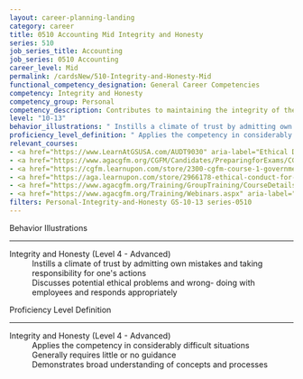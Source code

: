 ```yaml
---
layout: career-planning-landing
category: career
title: 0510 Accounting Mid Integrity and Honesty
series: 510
job_series_title: Accounting
job_series: 0510 Accounting
career_level: Mid
permalink: /cardsNew/510-Integrity-and-Honesty-Mid
functional_competency_designation: General Career Competencies
competency: Integrity and Honesty
competency_group: Personal
competency_description: Contributes to maintaining the integrity of the organization; displays high standards of ethical conduct and understands the impact of violating these standards on an organization, self, and others; is trustworthy
level: "10-13"
behavior_illustrations: " Instills a climate of trust by admitting own mistakes and taking responsibility for one's actions  Discusses potential ethical problems and wrong- doing with employees and responds appropriately"
proficiency_level_definition: " Applies the competency in considerably difficult situations  Generally requires little or no guidance  Demonstrates broad understanding of concepts and processes"
relevant_courses: 
- <a href="https://www.LearnAtGSUSA.com/AUDT9030" aria-label="Ethical Decision Making for Auditors/Leaders (AUDT9030) - https://www.LearnAtGSUSA.com/AUDT9030">Ethical Decision Making for Auditors/Leaders (AUDT9030)</a>, Graduate School USA (GSUSA)
- <a href="https://www.agacgfm.org/CGFM/Candidates/PreparingforExams/CGFMVirtualCourses.aspx" aria-label="Governmental Environment (live, virtual) - https://www.agacgfm.org/CGFM/Candidates/PreparingforExams/CGFMVirtualCourses.aspx">Governmental Environment (live, virtual)</a>, AGA
- <a href="https://cgfm.learnupon.com/store/2300-cgfm-course-1-governmental-environment-sections-i-vii-bundle?is_bundle=1" aria-label="Governmental Environment (online, self-paced) - https://cgfm.learnupon.com/store/2300-cgfm-course-1-governmental-environment-sections-i-vii-bundle?is_bundle=1">Governmental Environment (online, self-paced)</a>, AGA
- <a href="https://aga.learnupon.com/store/2966178-ethical-conduct-for-executive-branch-employees-course-2-2" aria-label="Ethical Conduct for Executive Branch Employees (course 2.2) - https://aga.learnupon.com/store/2966178-ethical-conduct-for-executive-branch-employees-course-2-2">Ethical Conduct for Executive Branch Employees (course 2.2)</a>, AGA
- <a href="https://www.agacgfm.org/Training/GroupTraining/CourseDetails.aspx?ID=23" aria-label="Ethics and Conduct Requirements for Accounting and Auditing Professionals - https://www.agacgfm.org/Training/GroupTraining/CourseDetails.aspx?ID=23">Ethics and Conduct Requirements for Accounting and Auditing Professionals</a>, AGA
- <a href="https://www.agacgfm.org/Training/Webinars.aspx" aria-label="Webinar - Ethics - https://www.agacgfm.org/Training/Webinars.aspx">Webinar - Ethics</a>, AGA
filters: Personal-Integrity-and-Honesty GS-10-13 series-0510
---
```


<div class="desktop:grid-col-6 margin-y-3">
  <div class="border-top-2 bg-white padding-3 shadow-5 height-full members-hover border-1px button-border border-top-blue radius-lg">
    <p class="text-bold label-color font-size-21">Behavior Illustrations</p>
    <hr class="hr-green"/>
    <dl class="text-base card-content-color"><dt>Integrity and Honesty (Level 4 - Advanced)</dt><dd>Instills a climate of trust by admitting own mistakes and taking responsibility for one's actions </dd><dd>Discusses potential ethical problems and wrong- doing with employees and responds appropriately</dd></dl>
  </div>
</div>
<div class="desktop:grid-col-6 margin-y-3">
  <div class="border-top-2 bg-white padding-3 shadow-5 height-full members-hover border-1px button-border border-top-blue radius-lg">
    <p class="text-bold label-color font-size-21">Proficiency Level Definition</p>
     <hr class="hr-green"/>
    <dl class="text-base card-content-color"><dt>Integrity and Honesty (Level 4 - Advanced)</dt><dd>Applies the competency in considerably difficult situations </dd><dd>Generally requires little or no guidance </dd><dd>Demonstrates broad understanding of concepts and processes</dd></dl>
  </div>
</div>